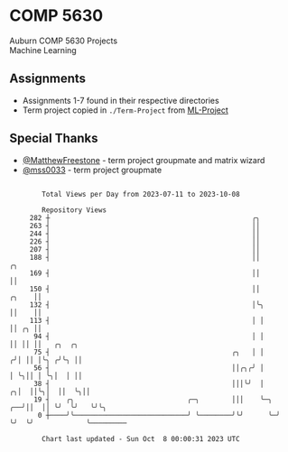 # COMP 5630
Auburn COMP 5630 Projects  
Machine Learning

## Assignments
- Assignments 1-7 found in their respective directories
- Term project copied in `./Term-Project` from [ML-Project](https://github.com/wumphlett/ML-Project)

## Special Thanks
- [@MatthewFreestone](https://github.com/MatthewFreestone) - term project groupmate and matrix wizard
- [@mss0033](https://github.com/mss0033) - term project groupmate

```

        Total Views per Day from 2023-07-11 to 2023-10-08

        Repository Views
     282 ┼                                                  ╭╮
     263 ┤                                                  ││
     244 ┤                                                  ││
     226 ┤                                                  ││
     207 ┤                                                  ││
     188 ┤                                                  ││                ╭╮
     169 ┤                                                  ││                ││
     150 ┤                                                  ││          ╭╮    ││
     132 ┤                                                  │╰╮         ││    ││
     113 ┤                                                  │ │         ││ ╭╮ ││
      94 ┤                                                  │ │         ││ ││ ││   ╭╮  ╭╮
      75 ┤                                             ╭╮   │ │        ╭╯│ ││ │╰╮ ╭╯╰╮ ││
      56 ┤                                             ││╭╮╭╯ │        │ ╰╮││ │ ╰╮│  │ ││
      38 ┤                                             │││╰╯  │      ╭╮│  ││╰╮│  ││  ╰╮││
      19 ┤    ╭╮                            ╭─╮        │││    ╰─╮ ╭──╯││  ││ ╰╯  ╰╯   ╰╯╰╮
       0 ┼────╯╰────────────────────────────╯ ╰────────╯╰╯      ╰─╯   ╰╯  ╰╯             ╰─────────

        Chart last updated - Sun Oct  8 00:00:31 2023 UTC
        
```
